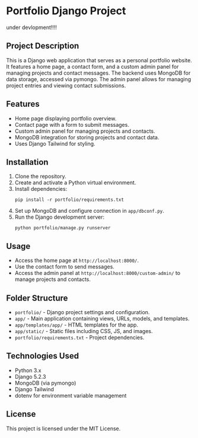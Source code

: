 # Portfolio Django Project
under devlopment!!!!
## Project Description
This is a Django web application that serves as a personal portfolio website. It features a home page, a contact form, and a custom admin panel for managing projects and contact messages. The backend uses MongoDB for data storage, accessed via pymongo. The admin panel allows for managing project entries and viewing contact submissions.

## Features
- Home page displaying portfolio overview.
- Contact page with a form to submit messages.
- Custom admin panel for managing projects and contacts.
- MongoDB integration for storing projects and contact data.
- Uses Django Tailwind for styling.

## Installation
1. Clone the repository.
2. Create and activate a Python virtual environment.
3. Install dependencies:
   ```
   pip install -r portfolio/requirements.txt
   ```
4. Set up MongoDB and configure connection in `app/dbconf.py`.
5. Run the Django development server:
   ```
   python portfolio/manage.py runserver
   ```

## Usage
- Access the home page at `http://localhost:8000/`.
- Use the contact form to send messages.
- Access the admin panel at `http://localhost:8000/custom-admin/` to manage projects and contacts.

## Folder Structure
- `portfolio/` - Django project settings and configuration.
- `app/` - Main application containing views, URLs, models, and templates.
- `app/templates/app/` - HTML templates for the app.
- `app/static/` - Static files including CSS, JS, and images.
- `portfolio/requirements.txt` - Project dependencies.

## Technologies Used
- Python 3.x
- Django 5.2.3
- MongoDB (via pymongo)
- Django Tailwind
- dotenv for environment variable management

## License
This project is licensed under the MIT License.
